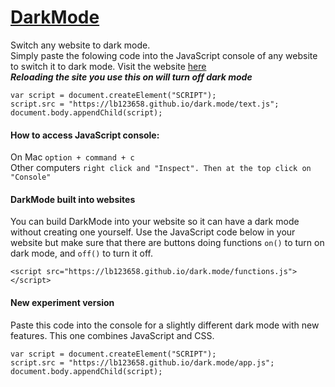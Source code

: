 # [DarkMode](https://lb123658.github.io/dark.mode/)
Switch any website to dark mode.\
Simply paste the folowing code into the JavaScript console of any website to switch it to dark mode. Visit the website [here](https://lb123658.github.io/dark.mode/)\
_**Reloading the site you use this on will turn off dark mode**_
```
var script = document.createElement("SCRIPT");
script.src = "https://lb123658.github.io/dark.mode/text.js";
document.body.appendChild(script);
```
#### How to access JavaScript console:
On Mac ```option + command + c```\
Other computers ```right click and "Inspect". Then at the top click on "Console"```
#### DarkMode built into websites
You can build DarkMode into your website so it can have a dark mode without creating one yourself. Use the JavaScript code below in your website but make sure that there are buttons doing functions ```on()``` to turn on dark mode, and ```off()``` to turn it off.
```
<script src="https://lb123658.github.io/dark.mode/functions.js"></script>
```
#### New experiment version
Paste this code into the console for a slightly different dark mode with new features. This one combines JavaScript and CSS.
```
var script = document.createElement("SCRIPT");
script.src = "https://lb123658.github.io/dark.mode/app.js";
document.body.appendChild(script);
```
